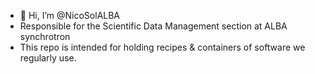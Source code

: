 - 👋 Hi, I’m @NicoSolALBA
- Responsible for the Scientific Data Management section at ALBA synchrotron
- This repo is intended for holding recipes & containers of software we regularly use.

<!---
NicoSolALBA/NicoSolALBA is a ✨ special ✨ repository because its `README.md` (this file) appears on your GitHub profile.
You can click the Preview link to take a look at your changes.
--->

